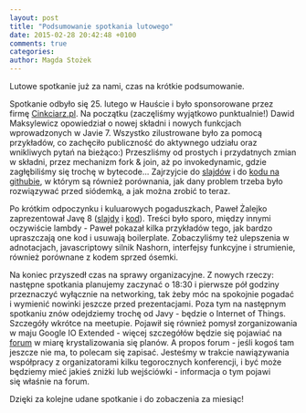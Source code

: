 ```yaml
---
layout: post
title: "Podsumowanie spotkania lutowego"
date: 2015-02-28 20:42:48 +0100
comments: true
categories: 
author: Magda Stożek
---
```

Lutowe spotkanie już za nami, czas na krótkie podsumowanie.

Spotkanie odbyło się 25. lutego w Hauście i było sponsorowane przez firmę <a href="http://cinkciarz.pl/" target="_blank">Cinkciarz.pl</a>. Na początku (zaczęliśmy wyjątkowo punktualnie!) Dawid Maksylewicz opowiedział o nowej składni i nowych funkcjach wprowadzonych w Javie 7. Wszystko zilustrowane było za pomocą przykładów, co zachęciło publiczność do aktywnego udziału oraz wnikliwych pytań na bieżąco:) Przeszliśmy od prostych i przydatnych zmian w składni, przez mechanizm fork & join, aż po invokedynamic, gdzie zagłębiliśmy się trochę w bytecode... Zajrzyjcie do <a href="http://dmaksylewicz.github.io/java7-slides/#/step-1" target="_blank">slajdów</a> i do <a href="https://github.com/zielona-gora-jug/java7-code" target="_blank">kodu na githubie</a>, w którym są również porównania, jak dany problem trzeba było rozwiązywać przed siódemką, a jak można zrobić to teraz.

<!-- more -->

Po krótkim odpoczynku i kuluarowych pogaduszkach, Paweł Żalejko zaprezentował Javę 8 (<a href="https://github.com/p-zalejko/jug_java8/blob/master/jug.zg.java8/Java%208_prezentacja.pdf?raw=true" target="_blank">slajdy</a> i <a href="https://github.com/zielona-gora-jug/jug_java8" target="_blank">kod</a>). Treści było sporo, między innymi oczywiście lambdy - Paweł pokazał kilka przykładów tego, jak bardzo upraszczają one kod i usuwają boilerplate. Zobaczyliśmy też ulepszenia w adnotacjach, javascriptowy silnik Nashorn, interfejsy funkcyjne i strumienie, również porównane z kodem sprzed ósemki.

Na koniec przyszedł czas na sprawy organizacyjne. Z nowych rzeczy: następne spotkania planujemy zaczynać o 18:30 i pierwsze pół godziny przeznaczyć wyłącznie na networking, tak żeby móc na spokojnie pogadać i wymienić nowinki jeszcze przed prezentacjami. Poza tym na następnym spotkaniu znów odejdziemy trochę od Javy - będzie o Internet of Things. Szczegóły wkrótce na meetupie. Pojawił się również pomysł zorganizowania w maju Google IO Extended - więcej szczegółów będzie się pojawiać na <a href="jug.zgora.pl/forum" target="_blank">forum</a> w miarę krystalizowania się planów. A propos forum - jeśli kogoś tam jeszcze nie ma, to polecam się zapisać. Jesteśmy w trakcie nawiązywania współpracy z organizatorami kilku tegorocznych konferencji, i być może będziemy mieć jakieś zniżki lub wejściówki - informacja o tym pojawi się właśnie na forum.

Dzięki za kolejne udane spotkanie i do zobaczenia za miesiąc!

